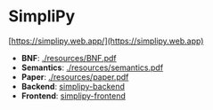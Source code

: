 # SimpliPy

[https://simplipy.web.app/](https://simplipy.web.app)

- **BNF**: [./resources/BNF.pdf](./resources/BNF.pdf)
- **Semantics**: [./resources/semantics.pdf](./resources/semantics.pdf)
- **Paper**: [./resources/paper.pdf](./resources/paper.pdf)
- **Backend**: [simplipy-backend](https://github.com/PraneethJain/simplipy-backend)
- **Frontend**: [simplipy-frontend](https://github.com/PraneethJain/simplipy-frontend)
